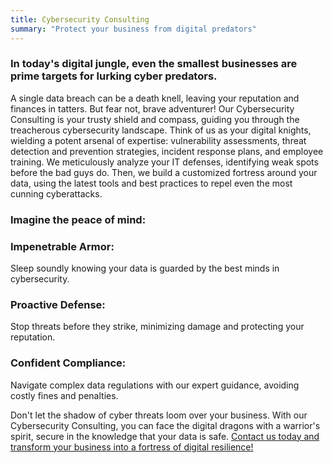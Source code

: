 ```yaml
---
title: Cybersecurity Consulting
summary: "Protect your business from digital predators"
---
```


### In today's digital jungle, even the smallest businesses are prime targets for lurking cyber predators. 

A single data breach can be a death knell, leaving your reputation and finances in tatters. But fear not, brave adventurer! Our Cybersecurity Consulting is your trusty shield and compass, guiding you through the treacherous cybersecurity landscape. Think of us as your digital knights, wielding a potent arsenal of expertise: vulnerability assessments, threat detection and prevention strategies, incident response plans, and employee training. We meticulously analyze your IT defenses, identifying weak spots before the bad guys do. Then, we build a customized fortress around your data, using the latest tools and best practices to repel even the most cunning cyberattacks.

### Imagine the peace of mind:

### Impenetrable Armor: 
Sleep soundly knowing your data is guarded by the best minds in cybersecurity.

### Proactive Defense: 
Stop threats before they strike, minimizing damage and protecting your reputation.

### Confident Compliance: 
Navigate complex data regulations with our expert guidance, avoiding costly fines and penalties.

Don't let the shadow of cyber threats loom over your business. With our Cybersecurity Consulting, you can face the digital dragons with a warrior's spirit, secure in the knowledge that your data is safe. [Contact us today and transform your business into a fortress of digital resilience!](https://www.colbal.com/bookings/)